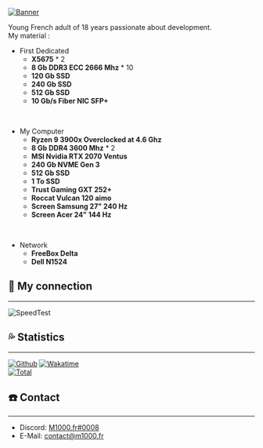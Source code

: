 [![Banner](https://svg-banners.vercel.app/api?type=glitch&text1=🌿M1000.fr🌿&width=800&height=400)](https://github.com/M1O0O)

Young French adult of 18 years passionate about development.  
My material :
- First Dedicated
  - **X5675** * 2
  - **8 Gb DDR3 ECC 2666 Mhz** * 10
  - **120 Gb SSD**
  - **240 Gb SSD**
  - **512 Gb SSD**
  - **10 Gb/s Fiber NIC SFP+**

</br>

- My Computer
  - **Ryzen 9 3900x Overclocked at 4.6 Ghz**
  - **8 Gb DDR4 3600 Mhz** * 2
  - **MSI Nvidia RTX 2070 Ventus**
  - **240 Gb NVME Gen 3**
  - **512 Gb SSD**
  - **1 To SSD**
  - **Trust Gaming GXT 252+**
  - **Roccat Vulcan 120 aimo**
  - **Screen Samsung 27" 240 Hz**
  - **Screen Acer 24" 144 Hz**

</br>

- Network
  - **FreeBox Delta**
  - **Dell N1524**

## 🚀 **My connection**
---
![SpeedTest](https://www.speedtest.net/result/c/90f457c3-e98b-443f-8d86-df566e5a2897.png)

## 💦 **Statistics**
---
[![Github](https://github-readme-stats.vercel.app/api?username=M1O0O)](https://github.com/M1O0O)
[![Wakatime](https://github-readme-stats.vercel.app/api/wakatime?username=M1000)](https://wakatime.com/@M1000)  
[![Total](https://wakatime.com/badge/user/dcf97548-4be1-4f9a-8734-a963734639a0.svg)](https://wakatime.com/@M1000)

## ☎️ **Contact**
---
- Discord: [M1000.fr#0008](https://discord.com/users/708395696264577054)
- E-Mail: [contact@m1000.fr](mailto:contact@m1000.fr)
